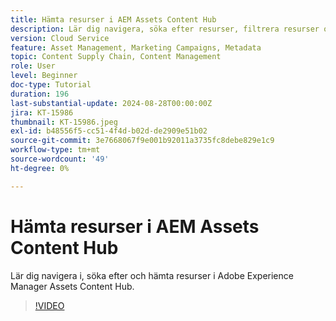 ```yaml
---
title: Hämta resurser i AEM Assets Content Hub
description: Lär dig navigera, söka efter resurser, filtrera resurser och ladda ned dem i Adobe Experience Manager Assets Content Hub.
version: Cloud Service
feature: Asset Management, Marketing Campaigns, Metadata
topic: Content Supply Chain, Content Management
role: User
level: Beginner
doc-type: Tutorial
duration: 196
last-substantial-update: 2024-08-28T00:00:00Z
jira: KT-15986
thumbnail: KT-15986.jpeg
exl-id: b48556f5-cc51-4f4d-b02d-de2909e51b02
source-git-commit: 3e7668067f9e001b92011a3735fc8debe829e1c9
workflow-type: tm+mt
source-wordcount: '49'
ht-degree: 0%

---
```


# Hämta resurser i AEM Assets Content Hub

Lär dig navigera i, söka efter och hämta resurser i Adobe Experience Manager Assets Content Hub.

>[!VIDEO](https://video.tv.adobe.com/v/3433135/?learn=on)
